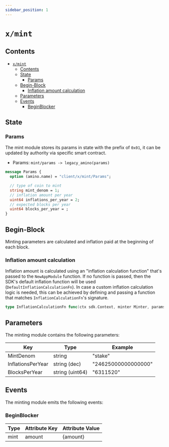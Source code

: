 ```yaml
---
sidebar_position: 1
---
```


# `x/mint`

## Contents

- [`x/mint`](#xmint)
  - [Contents](#contents)
  - [State](#state)
    - [Params](#params)
  - [Begin-Block](#begin-block)
    - [Inflation amount calculation](#inflation-amount-calculation)
  - [Parameters](#parameters)
  - [Events](#events)
    - [BeginBlocker](#beginblocker)

## State

### Params

The mint module stores its params in state with the prefix of `0x01`,
it can be updated by authority via specific smart contract.

* Params: `mint/params -> legacy_amino(params)`

```protobuf
message Params {
  option (amino.name) = "client/x/mint/Params";

  // type of coin to mint
  string mint_denom = 1;
  // inflation amount per year
  uint64 inflations_per_year = 2;
  // expected blocks per year
  uint64 blocks_per_year = ;
}
```

## Begin-Block

Minting parameters are calculated and inflation paid at the beginning of each block.

### Inflation amount calculation

Inflation amount is calculated using an "inflation calculation function" that's
passed to the `NewAppModule` function. If no function is passed, then the SDK's
default inflation function will be used (`DefaultInflationCalculationFn`). In case a custom
inflation calculation logic is needed, this can be achieved by defining and
passing a function that matches `InflationCalculationFn`'s signature.

```go
type InflationCalculationFn func(ctx sdk.Context, minter Minter, params Params, bondedRatio math.LegacyDec) math.LegacyDec
```

## Parameters

The minting module contains the following parameters:

| Key                 | Type            | Example                      |
|---------------------|-----------------|------------------------------|
| MintDenom           | string          | "stake"                      |
| InflationsPerYear   | string (dec)    | "24625000000000000"          |
| BlocksPerYear       | string (uint64) | "6311520"                    |


## Events

The minting module emits the following events:

### BeginBlocker

| Type | Attribute Key     | Attribute Value    |
|------|-------------------|--------------------|
| mint | amount            | {amount}           |
